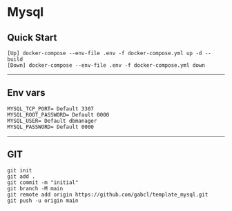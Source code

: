 # Mysql


## Quick Start  

    [Up] docker-compose --env-file .env -f docker-compose.yml up -d --build
    [Down] docker-compose --env-file .env -f docker-compose.yml down


----------------------------------------------
## Env vars  

    MYSQL_TCP_PORT= Default 3307
    MYSQL_ROOT_PASSWORD= Default 0000
    MYSQL_USER= Default dbmanager
    MYSQL_PASSWORD= Default 0000


----------------------------------------------
## GIT

    git init  
    git add .  
    git commit -m "initial"  
    git branch -M main  
    git remote add origin https://github.com/gabcl/template_mysql.git  
    git push -u origin main  
